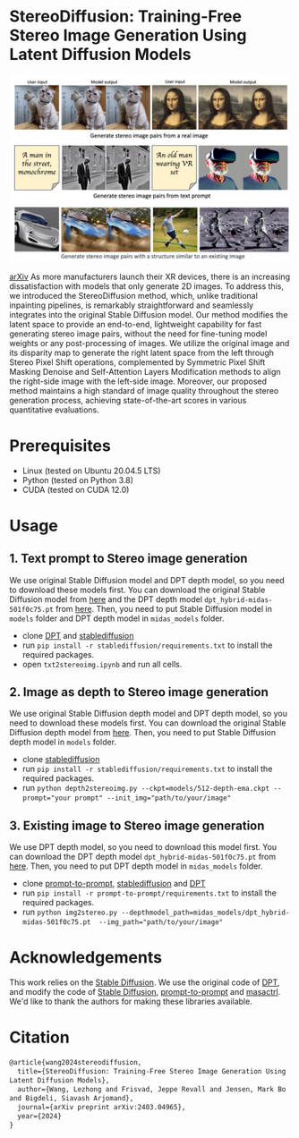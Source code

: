 # StereoDiffusion: Training-Free Stereo Image Generation Using Latent Diffusion Models

![Representative](assets/Representative.jpg)

[arXiv](https://arxiv.org/abs/2403.04965)
As more manufacturers launch their XR devices, there is an increasing dissatisfaction with models that only generate 2D images. To address this, we introduced the StereoDiffusion method, which, unlike traditional inpainting pipelines, is remarkably straightforward and seamlessly integrates into the original Stable Diffusion model. Our method modifies the latent space to provide an end-to-end, lightweight capability for fast generating stereo image pairs, without the need for fine-tuning model weights or any post-processing of images. We utilize the original image and its disparity map to generate the right latent space from the left through Stereo Pixel Shift operations, complemented by Symmetric Pixel Shift Masking Denoise and Self-Attention Layers Modification methods to align the right-side image with the left-side image. Moreover, our proposed method maintains a high standard of image quality throughout the stereo generation process, achieving state-of-the-art scores in various quantitative evaluations.

# Prerequisites

- Linux (tested on Ubuntu 20.04.5 LTS)
- Python (tested on Python 3.8)
- CUDA (tested on CUDA 12.0)


# Usage
## 1. Text prompt to Stereo image generation
We use original Stable Diffusion model and DPT depth model, so you need to download these models first. You can download the original Stable Diffusion model from [here](https://huggingface.co/stabilityai/stable-diffusion-2-1/blob/main/v2-1_768-ema-pruned.ckpt) and the DPT depth model `dpt_hybrid-midas-501f0c75.pt` from [here](https://github.com/isl-org/DPT). Then, you need to put Stable Diffusion model in `models` folder and DPT depth model in `midas_models` folder.

- clone [DPT](https://github.com/isl-org/DPT) and [stablediffusion](https://github.com/Stability-AI/stablediffusion)
- run `pip install -r stablediffusion/requirements.txt` to install the required packages.
- open `txt2stereoimg.ipynb` and run all cells.

## 2. Image as depth to Stereo image generation
We use original Stable Diffusion depth model and DPT depth model, so you need to download these models first. You can download the original Stable Diffusion depth model from [here](https://huggingface.co/stabilityai/stable-diffusion-2-depth/blob/main/512-depth-ema.ckpt). Then, you need to put Stable Diffusion depth model in `models` folder.

- clone [stablediffusion](https://github.com/Stability-AI/stablediffusion)
- run `pip install -r stablediffusion/requirements.txt` to install the required packages.
- run `python depth2stereoimg.py --ckpt=models/512-depth-ema.ckpt --prompt="your prompt" --init_img="path/to/your/image"`

## 3. Existing image to Stereo image generation
We use DPT depth model, so you need to download this model first. You can download the DPT depth model `dpt_hybrid-midas-501f0c75.pt` from [here](https://github.com/isl-org/DPT). Then, you need to put DPT depth model in `midas_models` folder.

- clone [prompt-to-prompt](https://github.com/google/prompt-to-prompt), [stablediffusion](https://github.com/Stability-AI/stablediffusion) and [DPT](https://github.com/isl-org/DPT)
- run `pip install -r prompt-to-prompt/requirements.txt` to install the required packages.
- run `python img2stereo.py --depthmodel_path=midas_models/dpt_hybrid-midas-501f0c75.pt  --img_path="path/to/your/image"`

# Acknowledgements

This work relies on the [Stable Diffusion](https://github.com/Stability-AI/stablediffusion.git). We use the original code of [DPT](https://github.com/isl-org/DPT), and modify the code of [Stable Diffusion](https://github.com/Stability-AI/stablediffusion.git), [prompt-to-prompt](https://github.com/google/prompt-to-prompt) and [masactrl](https://github.com/TencentARC/MasaCtrl). We'd like to thank the authors for making these libraries available.

# Citation
```
@article{wang2024stereodiffusion,
  title={StereoDiffusion: Training-Free Stereo Image Generation Using Latent Diffusion Models},
  author={Wang, Lezhong and Frisvad, Jeppe Revall and Jensen, Mark Bo and Bigdeli, Siavash Arjomand},
  journal={arXiv preprint arXiv:2403.04965},
  year={2024}
}
```
